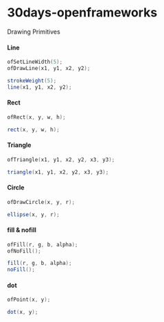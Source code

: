 # 30days-openframeworks

Drawing Primitives

#### Line
```cpp
ofSetLineWidth(5);
ofDrawLine(x1, y1, x2, y2);
```

```java
strokeWeight(5);
line(x1, y1, x2, y2);
```

#### Rect
```cpp
ofRect(x, y, w, h);
```

```java
rect(x, y, w, h);
```

#### Triangle
```cpp
ofTriangle(x1, y1, x2, y2, x3, y3);
```

```java
triangle(x1, y1, x2, y2, x3, y3);
```

#### Circle
```cpp
ofDrawCircle(x, y, r);
```

```java
ellipse(x, y, r);
```

#### fill & nofill
```cpp
ofFill(r, g, b, alpha);
ofNoFill();
```

```java
fill(r, g, b, alpha);
noFill();
```

#### dot
```cpp
ofPoint(x, y);
```

```java
dot(x, y);
```

```cpp
```

```java
```

```cpp
```

```java
```

```cpp
```

```java
```

```cpp
```

```java
```

```cpp
```

```java
```

```cpp
```

```java
```

```cpp
```

```java
```








